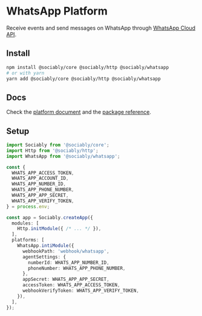 # WhatsApp Platform

Receive events and send messages on WhatsApp through [WhatsApp Cloud API](https://developers.facebook.com/docs/whatsapp/cloud-api).

## Install

```bash
npm install @sociably/core @sociably/http @sociably/whatsapp
# or with yarn
yarn add @sociably/core @sociably/http @sociably/whatsapp
```

## Docs

Check the [platform document](https://sociably.js.org/docs/whatsapp-platform)
and the [package reference](https://sociably.js.org/api/modules/whatsapp.html).

## Setup

```ts
import Sociably from '@sociably/core';
import Http from '@sociably/http';
import WhatsApp from '@sociably/whatsapp';

const {
  WHATS_APP_ACCESS_TOKEN,
  WHATS_APP_ACCOUNT_ID,
  WHATS_APP_NUMBER_ID,
  WHATS_APP_PHONE_NUMBER,
  WHATS_APP_APP_SECRET,
  WHATS_APP_VERIFY_TOKEN,
} = process.env;

const app = Sociably.createApp({
  modules: [
    Http.initModule({ /* ... */ }),
  ],
  platforms: [
    WhatsApp.intiModule({
      webhookPath: 'webhook/whatsapp',
      agentSettings: {
        numberId: WHATS_APP_NUMBER_ID,
        phoneNumber: WHATS_APP_PHONE_NUMBER,
      },
      appSecret: WHATS_APP_APP_SECRET,
      accessToken: WHATS_APP_ACCESS_TOKEN,
      webhookVerifyToken: WHATS_APP_VERIFY_TOKEN,
    }),
  ],
});
```
